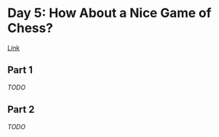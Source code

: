 # Day 5: How About a Nice Game of Chess?
[Link](http://adventofcode.com/2016/day/5)

## Part 1
_TODO_

## Part 2
_TODO_
